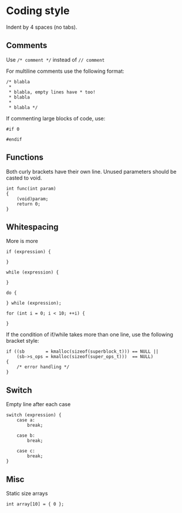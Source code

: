 # Coding style

Indent by 4 spaces (no tabs).

## Comments

Use `/* comment */` instead of `// comment`

For multiline comments use the following format:

```
/* blabla
 * 
 * blabla, empty lines have * too!
 * blabla
 * 
 * blabla */

```

If commenting large blocks of code, use:

```
#if 0

#endif
```

## Functions

Both curly brackets have their own line. Unused parameters should be casted to void.

```
int func(int param)
{
    (void)param;
    return 0;
}
```

## Whitespacing

More is more

```
if (expression) {

}

while (expression) {

}

do {

} while (expression);

for (int i = 0; i < 10; ++i) {

}
```

If the condition of if/while takes more than one line, use the following bracket style:

```
if ((sb        = kmalloc(sizeof(superblock_t))) == NULL ||
    (sb->s_ops = kmalloc(sizeof(super_ops_t)))  == NULL)
{
    /* error handling */
}

```

## Switch

Empty line after each case

```
switch (expression) {
    case a:
        break;

    case b:
        break;

    case c:
        break;
}
```

## Misc

Static size arrays

```
int array[10] = { 0 };
```
